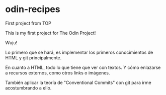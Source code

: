 # odin-recipes
First project from TOP

This is my first project for The Odin Project!

Wuju!

Lo primero que se hará, es implementar los primeros conocimientos de HTML y git principalmente.

En cuanto a HTML, todo lo que tiene que ver con textos. Y cómo enlazarse a recursos externos, como otros links o imágenes.

También aplicar la teoría de "Conventional Commits" con git para irme acostumbrando a ello.

